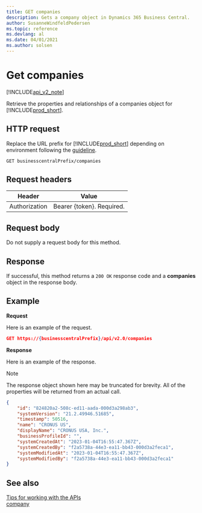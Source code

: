 ```yaml
---
title: GET companies  
description: Gets a company object in Dynamics 365 Business Central.
author: SusanneWindfeldPedersen
ms.topic: reference
ms.devlang: al
ms.date: 04/01/2021
ms.author: solsen
---
```


# Get companies

[!INCLUDE[api_v2_note](../../../includes/api_v2_note.md)]

Retrieve the properties and relationships of a companies object for [!INCLUDE[prod_short](../../../includes/prod_short.md)].

## HTTP request
Replace the URL prefix for [!INCLUDE[prod_short](../../../includes/prod_short.md)] depending on environment following the [guideline](../../v2.0/endpoints-apis-for-dynamics.md).
```
GET businesscentralPrefix/companies
```

## Request headers

|Header|Value|
|------|-----|
|Authorization  |Bearer {token}. Required. |

## Request body
Do not supply a request body for this method.

## Response
If successful, this method returns a ```200 OK``` response code and a **companies** object in the response body.

## Example

**Request**

Here is an example of the request.
```json
GET https://{businesscentralPrefix}/api/v2.0/companies
```

**Response**

Here is an example of the response. 

> [!NOTE]  
>   The response object shown here may be truncated for brevity. All of the properties will be returned from an actual call.

```json
{
    "id": "824820a2-508c-ed11-aada-000d3a298ab3",
    "systemVersion": "21.2.49946.51685",
    "timestamp": 50516,
    "name": "CRONUS US",
    "displayName": "CRONUS USA, Inc.",
    "businessProfileId": "",
    "systemCreatedAt": "2023-01-04T16:55:47.367Z",
    "systemCreatedBy": "f2a5738a-44e3-ea11-bb43-000d3a2feca1",
    "systemModifiedAt": "2023-01-04T16:55:47.367Z",
    "systemModifiedBy": "f2a5738a-44e3-ea11-bb43-000d3a2feca1"
}
```


## See also
[Tips for working with the APIs](../../../developer/devenv-connect-apps-tips.md)    
[company](../resources/dynamics_company.md)    
